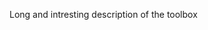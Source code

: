 Long and intresting description of the toolbox


<!-- Compiling using python -m PyInstaller --clean -y -c --name=pebm_compiled .\console.py  -->
